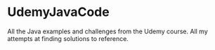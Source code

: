# UdemyJavaCode
All the Java examples and challenges from the Udemy course. All my attempts at finding solutions to reference.
